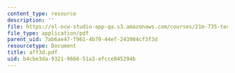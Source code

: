 ```yaml
---
content_type: resource
description: ''
file: https://ol-ocw-studio-app-qa.s3.amazonaws.com/courses/21m-735-technical-design-scenery-mechanisms-and-special-effects-spring-2004/b4cbe3da9321966651a3efcce845294b_aff3d.pdf
file_type: application/pdf
parent_uid: 7ab6ae47-f961-4b79-44ef-243984cf3f3d
resourcetype: Document
title: aff3d.pdf
uid: b4cbe3da-9321-9666-51a3-efcce845294b
---
```

